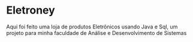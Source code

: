 # Eletroney
Aqui foi feito uma loja de produtos Eletrônicos usando Java e Sql, um projeto para minha faculdade de Análise e Desenvolvimento de Sistemas
